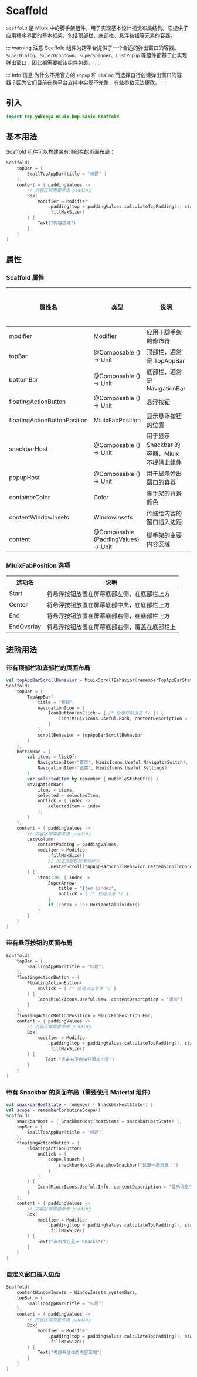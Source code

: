# Scaffold

`Scaffold` 是 Miuix 中的脚手架组件，用于实现基本设计视觉布局结构。它提供了应用程序界面的基本框架，包括顶部栏、底部栏、悬浮按钮等元素的容器。

::: warning 注意
Scaffold 组件为跨平台提供了一个合适的弹出窗口的容器。`SuperDialog`、`SuperDropdown`、`SuperSpinner`、`ListPopup` 等组件都基于此实现弹出窗口，因此都需要被该组件包裹。
:::

::: info 信息
为什么不用官方的 `Popup` 和 `Dialog` 而选择自行创建弹出窗口的容器？因为它们目前在跨平台支持中实现不完整，有些参数无法更改。
:::

## 引入

```kotlin
import top.yukonga.miuix.kmp.basic.Scaffold
```

## 基本用法

Scaffold 组件可以构建带有顶部栏的页面布局：

```kotlin
Scaffold(
    topBar = {
        SmallTopAppBar(title = "标题" )
    },
    content = { paddingValues ->
        // 内容区域需要考虑 padding
        Box(
            modifier = Modifier
                .padding(top = paddingValues.calculateTopPadding(), start = 26.dp)
                .fillMaxSize()
        ) {
            Text("内容区域")
        }
    }
)
```

## 属性

### Scaffold 属性

| 属性名                       | 类型                                | 说明                                         | 默认值                            | 是否必须 |
| ---------------------------- | ----------------------------------- | -------------------------------------------- | --------------------------------- | -------- |
| modifier                     | Modifier                            | 应用于脚手架的修饰符                         | Modifier                          | 否       |
| topBar                       | @Composable () -> Unit              | 顶部栏，通常是 TopAppBar                     | {}                                | 否       |
| bottomBar                    | @Composable () -> Unit              | 底部栏，通常是 NavigationBar                 | {}                                | 否       |
| floatingActionButton         | @Composable () -> Unit              | 悬浮按钮                                     | {}                                | 否       |
| floatingActionButtonPosition | MiuixFabPosition                    | 显示悬浮按钮的位置                           | MiuixFabPosition.End              | 否       |
| snackbarHost                 | @Composable () -> Unit              | 用于显示 Snackbar 的容器，Miuix 不提供此组件 | {}                                | 否       |
| popupHost                    | @Composable () -> Unit              | 用于显示弹出窗口的容器                       | \{ MiuixPopupHost() }             | 否       |
| containerColor               | Color                               | 脚手架的背景颜色                             | MiuixTheme.colorScheme.background | 否       |
| contentWindowInsets          | WindowInsets                        | 传递给内容的窗口插入边距                     | WindowInsets.statusBars           | 否       |
| content                      | @Composable (PaddingValues) -> Unit | 脚手架的主要内容区域                         | -                                 | 是       |

### MiuixFabPosition 选项

| 选项名     | 说明                                         |
| ---------- | -------------------------------------------- |
| Start      | 将悬浮按钮放置在屏幕底部左侧，在底部栏上方   |
| Center     | 将悬浮按钮放置在屏幕底部中央，在底部栏上方   |
| End        | 将悬浮按钮放置在屏幕底部右侧，在底部栏上方   |
| EndOverlay | 将悬浮按钮放置在屏幕底部右侧，覆盖在底部栏上 |

## 进阶用法

### 带有顶部栏和底部栏的页面布局

```kotlin
val topAppBarScrollBehavior = MiuixScrollBehavior(rememberTopAppBarState())
Scaffold(
    topBar = {
        TopAppBar(
            title = "标题",
            navigationIcon = {
                IconButton(onClick = { /* 处理导航点击 */ }) {
                    Icon(MiuixIcons.Useful.Back, contentDescription = "返回")
                }
            },
            scrollBehavior = topAppBarScrollBehavior
        )
    },
    bottomBar = {
        val items = listOf(
            NavigationItem("首页", MiuixIcons.Useful.NavigatorSwitch),
            NavigationItem("设置", MiuixIcons.Useful.Settings)
        )
        var selectedItem by remember { mutableStateOf(0) }
        NavigationBar(
            items = items,
            selected = selectedItem,
            onClick = { index ->
                selectedItem = index
            },
        )
    },
    content = { paddingValues ->
        // 内容区域需要考虑 padding
        LazyColumn(
            contentPadding = paddingValues,
            modifier = Modifier
                .fillMaxSize()
                // 绑定顶部栏的滚动行为
                .nestedScroll(topAppBarScrollBehavior.nestedScrollConnection)
        ) {
            items(20) { index ->
                SuperArrow(
                    title = "Item $index",
                    onClick = { /* 处理点击 */ }
                )
                if (index < 19) HorizontalDivider()
            }
        }
    }
)
```

### 带有悬浮按钮的页面布局

```kotlin
Scaffold(
    topBar = {
        SmallTopAppBar(title = "标题")
    },
    floatingActionButton = {
        FloatingActionButton(
            onClick = { /* 处理点击事件 */ }
        ) {
            Icon(MiuixIcons.Useful.New, contentDescription = "添加")
        }
    },
    floatingActionButtonPosition = MiuixFabPosition.End,
    content = { paddingValues ->
        // 内容区域需要考虑 padding
        Box(
            modifier = Modifier
                .padding(top = paddingValues.calculateTopPadding(), start = 26.dp)
                .fillMaxSize()
        ) {
               Text("点击右下角按钮添加内容")
        }
    }
)
```

### 带有 Snackbar 的页面布局（需要使用 Material 组件）

```kotlin
val snackbarHostState = remember { SnackbarHostState() }
val scope = rememberCoroutineScope()
Scaffold(
    snackbarHost = { SnackbarHost(hostState = snackbarHostState) },
    topBar = {
        SmallTopAppBar(title = "标题")
    },
    floatingActionButton = {
        FloatingActionButton(
            onClick = {
                scope.launch {
                    snackbarHostState.showSnackbar("这是一条消息！")
                }
            }
        ) {
            Icon(MiuixIcons.Useful.Info, contentDescription = "显示消息")
        }
    },
    content = { paddingValues ->
        // 内容区域需要考虑 padding
        Box(
            modifier = Modifier
                .padding(top = paddingValues.calculateTopPadding(), start = 26.dp)
                .fillMaxSize()
        ) {
            Text("点击按钮显示 Snackbar")
        }
    }
)
```

### 自定义窗口插入边距

```kotlin
Scaffold(
    contentWindowInsets = WindowInsets.systemBars,
    topBar = {
        SmallTopAppBar(title = "标题")
    },
    content = { paddingValues ->
        // 内容区域需要考虑 padding
        Box(
            modifier = Modifier
                .padding(top = paddingValues.calculateTopPadding(), start = 26.dp)
                .fillMaxSize()
        ) {
            Text("考虑系统栏的内容区域")
        }
    }
)
```
